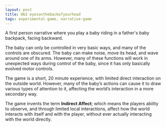 ```yaml
---
layout: post
title: 062 eyesonthebackofyourhead
tags: experimental-game, narrative-game
---
```

A first person narrative where you play a baby riding in a father's baby backpack, facing backward.

The baby can only be controlled in very basic ways, and many of the controls are obscured.  The baby can make noise, move its head, and wave around one of its arms.  However, many of these functions will work in unexpected ways during control of the baby, since it has only basically evolved motor controls.

The game is a short, 20 minute experience, with limited direct interaction on the outside world.  However, many of the baby’s actions can cause it to draw various types of attention to it, affecting the world’s interaction in a more secondary way.

The game invents the term **Indirect Affect**; which means the players ability to observe, and through limited local interactions, affect how the world interacts with itself and with the player, without ever actually interacting with the world directly.